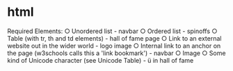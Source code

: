 # html
Required Elements:
○ Unordered list - navbar
○ Ordered list - spinoffs
○ Table (with tr, th and td elements) - hall of fame page
○ Link to an external website out in the wider world - logo image
○ Internal link to an anchor on the page (w3schools calls this a 'link bookmark') - navbar
○ Image
○ Some kind of Unicode character (see Unicode Table) - ü in hall of fame
